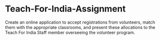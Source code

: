 # Teach-For-India-Assignment
Create an online application to accept registrations from volunteers, match them with the appropriate classrooms, and present these allocations to the Teach For India Staff member overseeing the volunteer program.
